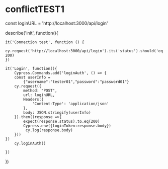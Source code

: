 # conflictTEST1
const loginURL = 'http://localhost:3000/api/login'

describe('init', function(){
    

    it('Connection test', function () {
        cy.request('http://localhost:3000/api/login').its('status').should('eq', 200)
    })

    it('Login', function(){
        Cypress.Commands.add('loginAuth', () => {
        const userInfo = 
            {"username":"tester01","password":"password01"}
        cy.request({
            method: "POST",
            url: loginURL,
            Headers:{
                'Content-Type': 'application/json'
            },
            body: JSON.stringify(userInfo)
        }).then((response =>{
            expect(response.status).to.eq(200)
            Cypress.env({loginToken:response.body})
             cy.log(response.body)
        }))
    })
        cy.loginAuth()

    })



})
